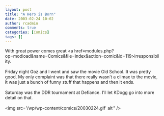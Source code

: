 ```yaml
---
layout: post
title: "A Hero is Born"
date: 2003-02-24 10:02
author: rcadmin
comments: true
categories: [Comics]
tags: []
---
```

With great power comes great <a href=modules.php?op=modload&name=Comics&file=index&action=comic&id=119>irresponsibility.</a>
<br />
<br />
Friday night Goz and I went and saw the movie Old School. It was pretty good. My only complaint was that there really wasn't a climax to the movie, it was just a bunch of funny stuff that happens and then it ends. 
<br />
<br />
Saturday was the DDR tournament at Defiance. I'll let KDogg go into more detail on that. <br /><br /><!--more--><img src='/wp/wp-content/comics/20030224.gif' alt'' />
